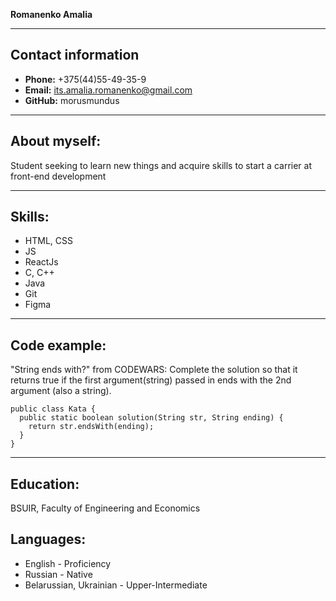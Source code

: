 **Romanenko Amalia**

---

## **Contact information**
* **Phone:** +375(44)55-49-35-9 
* **Email:** its.amalia.romanenko@gmail.com
* **GitHub:** morusmundus

---

## **About myself:** 
Student seeking to learn new things and acquire skills to start a carrier at front-end development

---

## **Skills:**
    
* HTML, CSS
* JS
* ReactJs
* C, C++
* Java
* Git
* Figma

---

## **Code example:**

"String ends with?" from CODEWARS:
Complete the solution so that it returns true if the first argument(string) 
passed in ends with the 2nd argument (also a string). 

```
public class Kata {
  public static boolean solution(String str, String ending) {
    return str.endsWith(ending);
  }
}
```

---

## **Education:** 
BSUIR, Faculty of Engineering and Economics


## **Languages:**

* English - Proficiency
* Russian - Native
* Belarussian, Ukrainian - Upper-Intermediate
